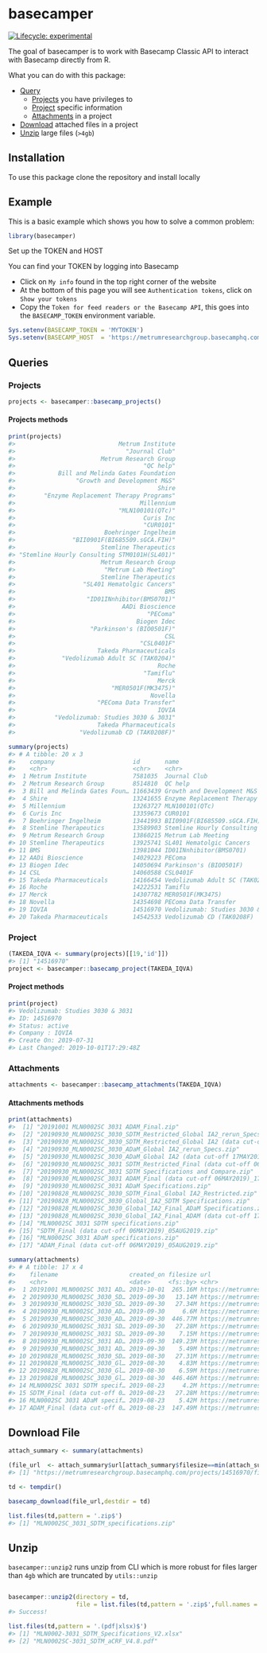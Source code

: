 
<!-- README.md is generated from README.Rmd. Please edit that file -->

# basecamper

<!-- badges: start -->

[![Lifecycle:
experimental](https://img.shields.io/badge/lifecycle-experimental-orange.svg)](https://www.tidyverse.org/lifecycle/#experimental)
<!-- badges: end -->

The goal of basecamper is to work with Basecamp Classic API to interact
with Basecamp directly from R.

What you can do with this package:

  - [Query](#queries)
      - [Projects](#projects) you have privileges to
      - [Project](#project) specific information
      - [Attachments](#attachments) in a project
  - [Download](#download-file) attached files in a project
  - [Unzip](#unzip) large files (`>4gb`)

## Installation

To use this package clone the repository and install locally

## Example

This is a basic example which shows you how to solve a common problem:

``` r
library(basecamper)
```

Set up the TOKEN and HOST

You can find your TOKEN by logging into Basecamp

  - Click on `My info` found in the top right corner of the website
  - At the bottom of this page you will see `Authentication tokens`,
    click on `Show your tokens`
  - Copy the `Token for feed readers or the Basecamp API`, this goes
    into the `BASECAMP_TOKEN` environment variable.

<!-- end list -->

``` r
Sys.setenv(BASECAMP_TOKEN = 'MYTOKEN')
Sys.setenv(BASECAMP_HOST  = 'https://metrumresearchgroup.basecamphq.com')
```

## Queries

### Projects

``` r
projects <- basecamper::basecamp_projects()
```

#### Projects methods

``` r
print(projects)
#>                             Metrum Institute 
#>                               "Journal Club" 
#>                        Metrum Research Group 
#>                                    "QC help" 
#>            Bill and Melinda Gates Foundation 
#>                 "Growth and Development M&S" 
#>                                        Shire 
#>        "Enzyme Replacement Therapy Programs" 
#>                                   Millennium 
#>                             "MLN100101(QTc)" 
#>                                    Curis Inc 
#>                                    "CUR0101" 
#>                         Boehringer Ingelheim 
#>                "BII0901F(BI685509.sGCA.FIH)" 
#>                        Stemline Therapeutics 
#> "Stemline Hourly Consulting STM0101H(SL401)" 
#>                        Metrum Research Group 
#>                         "Metrum Lab Meeting" 
#>                        Stemline Therapeutics 
#>                   "SL401 Hematolgic Cancers" 
#>                                          BMS 
#>                    "ID01INnhibitor(BMS0701)" 
#>                              AADi Bioscience 
#>                                     "PEComa" 
#>                                  Biogen Idec 
#>                     "Parkinson's (BIO0501F)" 
#>                                          CSL 
#>                                   "CSL0401F" 
#>                       Takeda Pharmaceuticals 
#>             "Vedolizumab Adult SC (TAK0204)" 
#>                                        Roche 
#>                                    "Tamiflu" 
#>                                        Merck 
#>                           "MER0501F(MK3475)" 
#>                                      Novella 
#>                       "PEComa Data Transfer" 
#>                                        IQVIA 
#>           "Vedolizumab: Studies 3030 & 3031" 
#>                       Takeda Pharmaceuticals 
#>                  "Vedolizumab CD (TAK0208F)"
```

``` r
summary(projects)
#> # A tibble: 20 x 3
#>    company                      id       name                              
#>    <chr>                        <chr>    <chr>                             
#>  1 Metrum Institute             7581035  Journal Club                      
#>  2 Metrum Research Group        8514810  QC help                           
#>  3 Bill and Melinda Gates Foun… 11663439 Growth and Development M&S        
#>  4 Shire                        13241655 Enzyme Replacement Therapy Progra…
#>  5 Millennium                   13263727 MLN100101(QTc)                    
#>  6 Curis Inc                    13359673 CUR0101                           
#>  7 Boehringer Ingelheim         13441993 BII0901F(BI685509.sGCA.FIH)       
#>  8 Stemline Therapeutics        13589903 Stemline Hourly Consulting STM010…
#>  9 Metrum Research Group        13860215 Metrum Lab Meeting                
#> 10 Stemline Therapeutics        13925741 SL401 Hematolgic Cancers          
#> 11 BMS                          13981044 ID01INnhibitor(BMS0701)           
#> 12 AADi Bioscience              14029223 PEComa                            
#> 13 Biogen Idec                  14050694 Parkinson's (BIO0501F)            
#> 14 CSL                          14060588 CSL0401F                          
#> 15 Takeda Pharmaceuticals       14166454 Vedolizumab Adult SC (TAK0204)    
#> 16 Roche                        14222531 Tamiflu                           
#> 17 Merck                        14307782 MER0501F(MK3475)                  
#> 18 Novella                      14354698 PEComa Data Transfer              
#> 19 IQVIA                        14516970 Vedolizumab: Studies 3030 & 3031  
#> 20 Takeda Pharmaceuticals       14542533 Vedolizumab CD (TAK0208F)
```

### Project

``` r
(TAKEDA_IQVA <- summary(projects)[[19,'id']])
#> [1] "14516970"
project <- basecamper::basecamp_project(TAKEDA_IQVA)
```

#### Project methods

``` r
print(project)
#> Vedolizumab: Studies 3030 & 3031
#> ID: 14516970
#> Status: active
#> Company : IQVIA
#> Create On: 2019-07-31
#> Last Changed: 2019-10-01T17:29:48Z
```

### Attachments

``` r
attachments <- basecamper::basecamp_attachments(TAKEDA_IQVA)
```

#### Attachments methods

``` r
print(attachments)
#>  [1] "20191001 MLN0002SC 3031 ADAM_Final.zip"                                               
#>  [2] "20190930_MLN0002SC_3030_SDTM_Restricted_Global IA2_rerun_Specs and Compare.zip"       
#>  [3] "20190930_MLN0002SC_3030_SDTM_Restricted_Global IA2 (data cut-off 17MAY2019)_rerun.zip"
#>  [4] "20190930_MLN0002SC_3030_ADaM_Global IA2_rerun_Specs.zip"                              
#>  [5] "20190930_MLN0002SC_3030_ADaM_Global IA2 (data cut-off 17MAY2019)_rerun.zip"           
#>  [6] "20190930_MLN0002SC_3031 SDTM_Restricted_Final (data cut-off 06MAY2019)_17SEP2019.zip" 
#>  [7] "20190930_MLN0002SC_3031 SDTM Specifications and Compare.zip"                          
#>  [8] "20190930_MLN0002SC_3031 ADAM_Final (data cut-off 06MAY2019)_17SEP2019.zip"            
#>  [9] "20190930_MLN0002SC_3031 ADaM Specifications.zip"                                      
#> [10] "20190828_MLN0002SC_3030_SDTM_Final_Global IA2_Restricted.zip"                         
#> [11] "20190828_MLN0002SC_3030_Global_IA2_SDTM Specifications.zip"                           
#> [12] "20190828_MLN0002SC_3030_Global_IA2_Final_ADaM Specifications.zip"                     
#> [13] "20190828_MLN0002SC_3030_Global_IA2_Final_ADAM (data cut-off 17MAY2019).zip"           
#> [14] "MLN0002SC 3031 SDTM specifications.zip"                                               
#> [15] "SDTM_Final (data cut-off 06MAY2019)_05AUG2019.zip"                                    
#> [16] "MLN0002SC 3031 ADaM specifications.zip"                                               
#> [17] "ADAM_Final (data cut-off 06MAY2019)_05AUG2019.zip"
```

``` r
summary(attachments)
#> # A tibble: 17 x 4
#>    filename                    created_on filesize url                     
#>    <chr>                       <date>     <fs::by> <chr>                   
#>  1 20191001 MLN0002SC 3031 AD… 2019-10-01  265.16M https://metrumresearchg…
#>  2 20190930_MLN0002SC_3030_SD… 2019-09-30   13.14M https://metrumresearchg…
#>  3 20190930_MLN0002SC_3030_SD… 2019-09-30   27.34M https://metrumresearchg…
#>  4 20190930_MLN0002SC_3030_AD… 2019-09-30     6.6M https://metrumresearchg…
#>  5 20190930_MLN0002SC_3030_AD… 2019-09-30  446.77M https://metrumresearchg…
#>  6 20190930_MLN0002SC_3031 SD… 2019-09-30   27.28M https://metrumresearchg…
#>  7 20190930_MLN0002SC_3031 SD… 2019-09-30    7.15M https://metrumresearchg…
#>  8 20190930_MLN0002SC_3031 AD… 2019-09-30  149.23M https://metrumresearchg…
#>  9 20190930_MLN0002SC_3031 AD… 2019-09-30    5.49M https://metrumresearchg…
#> 10 20190828_MLN0002SC_3030_SD… 2019-08-30   27.31M https://metrumresearchg…
#> 11 20190828_MLN0002SC_3030_Gl… 2019-08-30    4.83M https://metrumresearchg…
#> 12 20190828_MLN0002SC_3030_Gl… 2019-08-30    6.59M https://metrumresearchg…
#> 13 20190828_MLN0002SC_3030_Gl… 2019-08-30  446.46M https://metrumresearchg…
#> 14 MLN0002SC 3031 SDTM specif… 2019-08-23     4.2M https://metrumresearchg…
#> 15 SDTM_Final (data cut-off 0… 2019-08-23   27.28M https://metrumresearchg…
#> 16 MLN0002SC 3031 ADaM specif… 2019-08-23    5.42M https://metrumresearchg…
#> 17 ADAM_Final (data cut-off 0… 2019-08-23  147.49M https://metrumresearchg…
```

## Download File

``` r
attach_summary <- summary(attachments)

(file_url  <- attach_summary$url[attach_summary$filesize==min(attach_summary$filesize)])
#> [1] "https://metrumresearchgroup.basecamphq.com/projects/14516970/file/252369382/MLN0002SC%203031%20SDTM%20specifications.zip"

td <- tempdir()

basecamp_download(file_url,destdir = td)

list.files(td,pattern = '.zip$')
#> [1] "MLN0002SC_3031_SDTM_specifications.zip"
```

## Unzip

`basecamper::unzip2` runs unzip from CLI which is more robust for files
larger than `4gb` which are truncated by `utils::unzip`

``` r

basecamper::unzip2(directory = td,
                   file = list.files(td,pattern = '.zip$',full.names = TRUE))
#> Success!

list.files(td,pattern = '.(pdf|xlsx)$')
#> [1] "MLN0002-3031_SDTM_Specifications_V2.xlsx"
#> [2] "MLN0002SC-3031_SDTM_aCRF_V4.8.pdf"
```

